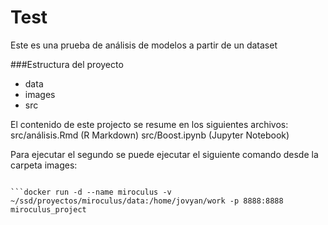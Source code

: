 # Test
Este es una prueba de análisis de modelos a partir de un dataset


###Estructura del proyecto

* data
* images
* src

El contenido de este projecto se resume en los siguientes archivos:
src/análisis.Rmd    (R Markdown)
src/Boost.ipynb     (Jupyter Notebook)

Para ejecutar el segundo se puede ejecutar el siguiente comando desde la carpeta images:

```docker build  -t miroculus_project --rm=true .

```docker run -d --name miroculus -v ~/ssd/proyectos/miroculus/data:/home/jovyan/work -p 8888:8888 miroculus_project